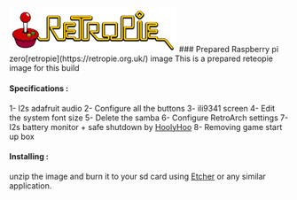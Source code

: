 <img src="images/retropie.png" width="60%">
### Prepared Raspberry pi zero[retropie](https://retropie.org.uk/) image
This is a prepared reteopie image for this build
 
#### Specifications :
1- I2s adafruit audio
2- Configure all the buttons
3- ili9341 screen
4- Edit the system font size 
5- Delete the samba 
6- Configure RetroArch settings
7- I2s battery monitor + safe shutdown by [HoolyHoo](https://github.com/HoolyHoo/Mintybatterymonitor)
8- Removing game start up box

#### Installing :
unzip the image and burn it to your sd card using [Etcher](https://etcher.io/) or any similar application.